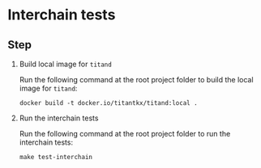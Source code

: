 # Interchain tests

## Step

1. Build local image for `titand`

    Run the following command at the root project folder to build the local image for `titand`:

    ```shell
    docker build -t docker.io/titantkx/titand:local .
    ```

2. Run the interchain tests

    Run the following command at the root project folder to run the interchain tests:

    ```shell
    make test-interchain
    ```
